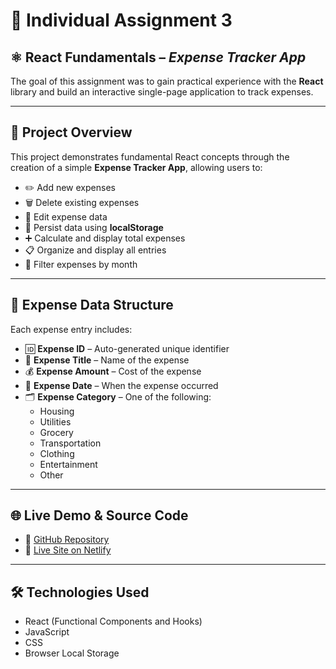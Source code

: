 # 💼 Individual Assignment 3

## ⚛️ React Fundamentals – _Expense Tracker App_

The goal of this assignment was to gain practical experience with the **React** library and build an interactive single-page application to track expenses.

---

## 📌 Project Overview

This project demonstrates fundamental React concepts through the creation of a simple **Expense Tracker App**, allowing users to:

- ✏️ Add new expenses
- 🗑️ Delete existing expenses
- 🔁 Edit expense data
- 💾 Persist data using **localStorage**
- ➕ Calculate and display total expenses
- 📋 Organize and display all entries
- 📅 Filter expenses by month

---

## 📂 Expense Data Structure

Each expense entry includes:

- 🆔 **Expense ID** – Auto-generated unique identifier
- 📝 **Expense Title** – Name of the expense
- 💰 **Expense Amount** – Cost of the expense
- 📆 **Expense Date** – When the expense occurred
- 🗂️ **Expense Category** – One of the following:
  - Housing
  - Utilities
  - Grocery
  - Transportation
  - Clothing
  - Entertainment
  - Other

---

## 🌐 Live Demo & Source Code

- 🔗 [GitHub Repository](https://github.com/MartinusAaD/semester_2_assignment_1)
- 🚀 [Live Site on Netlify](https://semester2-assignment3.netlify.app)

---

## 🛠️ Technologies Used

- React (Functional Components and Hooks)
- JavaScript
- CSS
- Browser Local Storage
